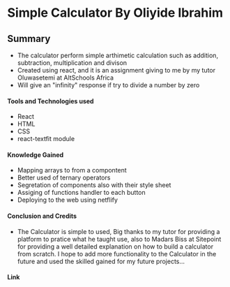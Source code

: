 # Simple Calculator By Oliyide Ibrahim

## Summary
- The calculator perform simple arthimetic calculation such as addition, subtraction, multiplication and divison
- Created using react, and it is an assignment giving to me by my tutor Oluwasetemi at AltSchools Africa
- Will give an "infinity" response if try to divide a number by zero

#### Tools and Technologies used
- React
- HTML
- CSS
- react-textfit module

#### Knowledge Gained
- Mapping arrays to from a compontent
- Better used of ternary operators
- Segretation of components also with their style sheet
- Assiging of functions handler to each button
- Deploying to the web using netflify


#### Conclusion and Credits
- The Calculator is simple to used, Big thanks to my tutor for providing a platform to pratice what he taught use, also to Madars Biss at Sitepoint for providing a well detailed explanation on how to build a calculator from scratch. I hope to add more functionality to the Calculator in the future and used the skilled gained for my future projects...

#### Link


